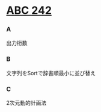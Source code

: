 # [ABC 242](https://atcoder.jp/contests/abc242)
### A
出力桁数
### B
文字列をSortで辞書順最小に並び替え
### C
2次元動的計画法
